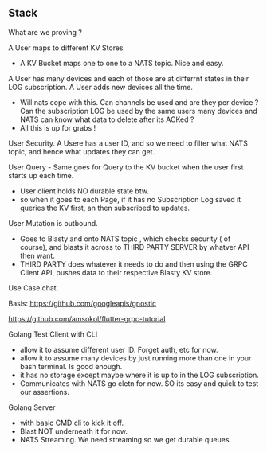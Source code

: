 
Stack
------

What are we proving ?

A User maps to different KV Stores
- A KV Bucket maps one to one to a NATS topic. Nice and easy.

A User has many devices and each of those are at differrnt states in their LOG subscription. A User adds new devices all the time.
- Will nats cope with this. Can channels be used and are they per device ? Can the subscription LOG be used by the same users many devices and NATS can know what data to delete after its ACKed ?
 - All this is up for grabs !
 
User Security. A Usere has a user ID, and so we need to filter what NATS topic, and hence what updates they can get.

User Query - Same goes for Query to the KV bucket when the user first starts up each time. 
 - User client holds NO durable state btw.
 - so when it goes to each Page, if it has no Subscription Log saved it queries the KV first, an then subscribed to updates.

User Mutation is outbound.
- Goes to Blasty and onto NATS topic , which checks security ( of course), and blasts it across to THIRD PARTY SERVER by whatver API then want.
- THIRD PARTY does whatever it needs to do and then using the GRPC Client API, pushes data to their respective Blasty KV store.



Use Case chat.

Basis:
https://github.com/googleapis/gnostic

https://github.com/amsokol/flutter-grpc-tutorial


Golang Test Client with CLI
- allow it to assume different user ID. Forget auth, etc for now.
- allow it to assume many devices by just running more than one in your bash terminal. Is good enough.
- it has no storage except maybe where it is up to in the LOG subscription.
- Communicates with NATS go cletn for now. SO its easy and quick to test our assertions.

Golang Server 
- with basic CMD cli to kick it off.
- Blast NOT underneath it for now.
- NATS Streaming. We need streaming so we get durable queues.
